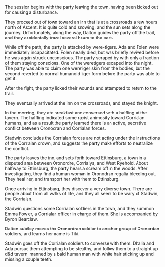 <!-- TITLE: 2018-11-26 -->
<!-- SUBTITLE: The session of 2018-11-26 Earth, 3789-08-?? Ulpha -->

The session begins with the party leaving the town, having been kicked out for causing a disturbance.

They proceed out of town toward an inn that is at a crossroads a few hours north of Ascent. It is quite cold and snowing, and the sun sets along the journey. Unfortunately, along the way, Dalton guides the party off the trail, and they accidentally travel several hours to the east.

While off the path, the party is attacked by were-tigers. Ada and Folen were immediately incapacitated. Folen nearly died, but was briefly revived before he was again struck unconscious. The party scraped by with only a fraction of them staying conscious. One of the weretigers escaped into the night. The party was able to claim one weretiger skin from the bodies, but the second reverted to normal humanoid tiger form before the party was able to get it.

After the fight, the party licked their wounds and attempted to return to the trail.

They eventually arrived at the inn on the crossroads, and stayed the knight.

In the morning, they ate breakfast and conversed with a halfling at the tavern. The halfling indicated some racist animosity toward Corrialan humans, and as a result the party learned there is an active, secretive conflict between Oronodran and Corrialan forces.

Stadwin concludes the Corrialan forces are not acting under the instructions of the Corrialan crown, and suggests the party make efforts to neutralize the conflict.

The party leaves the inn, and sets forth toward Ettinsburg, a town in a disputed area between Oronordre, Corrialys, and West Ryehold. About halfway to Ettinsburg, the party hears a scream off in the woods. After investigating, they find a human woman in Oronodran regalia bleeding out. They heal her, and transport her with them to Ettinsburg.

Once arriving in Ettinsburg, they discover a very diverse town. There are people about from all walks of life, and they all seem to be wary of Stadwin, the Corrialan.

Stadwin questions some Corrialan soldiers in the town, and they summon Emma Fowler, a Corrialan officer in charge of them. She is accompanied by Byron Bearclaw.

Dalton subtley moves the Oronordran soldier to another group of Oronordan soldiers, and learns her name is Tiki.

Stadwin goes off the Corrialan soldiers to converse with them. Dhalia and Ada pursue them attempting to be stealthy, and follow them to a straight up d&d tavern, manned by a bald human man with white hair sticking up and missing a couple teeth.